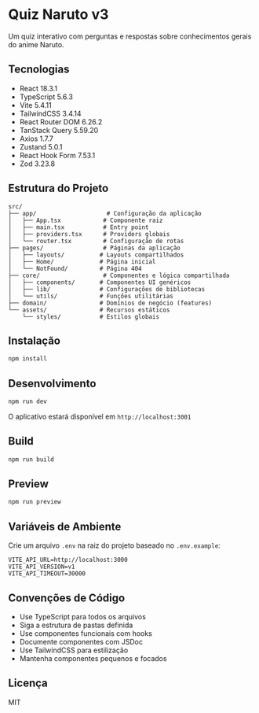 # Quiz Naruto v3

Um quiz interativo com perguntas e respostas sobre conhecimentos gerais do anime Naruto.

## Tecnologias

- React 18.3.1
- TypeScript 5.6.3
- Vite 5.4.11
- TailwindCSS 3.4.14
- React Router DOM 6.26.2
- TanStack Query 5.59.20
- Axios 1.7.7
- Zustand 5.0.1
- React Hook Form 7.53.1
- Zod 3.23.8

## Estrutura do Projeto

```
src/
├── app/                    # Configuração da aplicação
│   ├── App.tsx            # Componente raiz
│   ├── main.tsx           # Entry point
│   ├── providers.tsx      # Providers globais
│   └── router.tsx         # Configuração de rotas
├── pages/                 # Páginas da aplicação
│   ├── layouts/          # Layouts compartilhados
│   ├── Home/             # Página inicial
│   └── NotFound/         # Página 404
├── core/                  # Componentes e lógica compartilhada
│   ├── components/       # Componentes UI genéricos
│   ├── lib/              # Configurações de bibliotecas
│   └── utils/            # Funções utilitárias
├── domain/               # Domínios de negócio (features)
└── assets/               # Recursos estáticos
    └── styles/           # Estilos globais
```

## Instalação

```bash
npm install
```

## Desenvolvimento

```bash
npm run dev
```

O aplicativo estará disponível em `http://localhost:3001`

## Build

```bash
npm run build
```

## Preview

```bash
npm run preview
```

## Variáveis de Ambiente

Crie um arquivo `.env` na raiz do projeto baseado no `.env.example`:

```
VITE_API_URL=http://localhost:3000
VITE_API_VERSION=v1
VITE_API_TIMEOUT=30000
```

## Convenções de Código

- Use TypeScript para todos os arquivos
- Siga a estrutura de pastas definida
- Use componentes funcionais com hooks
- Documente componentes com JSDoc
- Use TailwindCSS para estilização
- Mantenha componentes pequenos e focados

## Licença

MIT